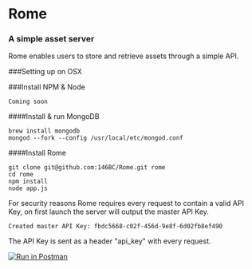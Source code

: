 # Rome
### A simple asset server

Rome enables users to store and retrieve assets through a simple API.

###Setting up on OSX

###Install NPM & Node
````
Coming soon
````

####Install & run MongoDB

```
brew install mongodb
mongod --fork --config /usr/local/etc/mongod.conf
```

####Install Rome

```
git clone git@github.com:146BC/Rome.git rome
cd rome
npm install
node app.js
```
For security reasons Rome requires every request to contain a valid API Key, on first launch the server will output the master API Key.

```
Created master API Key: fbdc5668-c02f-456d-9e8f-6d02fb8ef490
```
The API Key is sent as a header "api_key" with every request.

[![Run in Postman](https://run.pstmn.io/button.svg)](https://app.getpostman.com/run-collection/6062e9e88e049f8ec814#?env%5BRome-Dev%5D=W3sidHlwZSI6InRleHQiLCJlbmFibGVkIjp0cnVlLCJrZXkiOiJyb21lLXVybCIsInZhbHVlIjoiaHR0cDovL2xvY2FsaG9zdDozMDAwIn1d)
